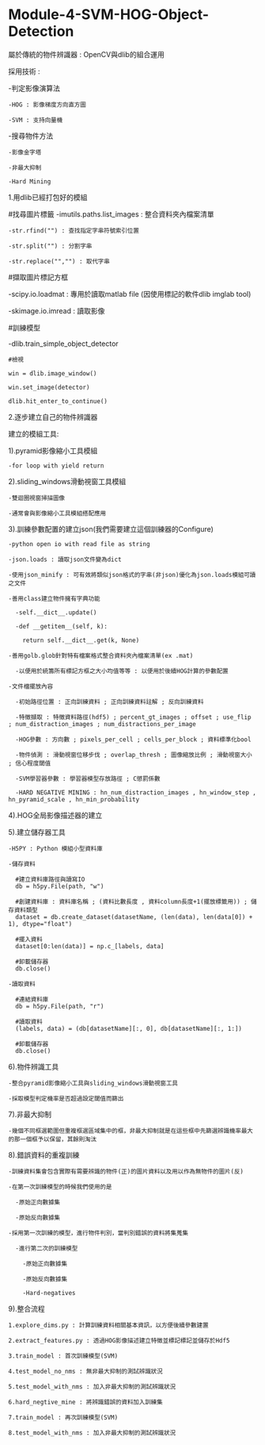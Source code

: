 # Module-4-SVM-HOG-Object-Detection

屬於傳統的物件辨識器 : OpenCV與dlib的組合運用

採用技術 : 

  -判定影像演算法
  
    -HOG : 影像梯度方向直方圖

    -SVM : 支持向量機

  -搜尋物件方法
    
    -影像金字塔
    
    -非最大抑制
    
    -Hard Mining


1.用dlib已經打包好的模組

  #找尋圖片標籤
  -imutils.paths.list_images : 整合資料夾內檔案清單
  
    -str.rfind("") : 查找指定字串符號索引位置
    
    -str.split("") : 分割字串
    
    -str.replace("","") : 取代字串
  
  #擷取圖片標記方框
  
  -scipy.io.loadmat : 專用於讀取matlab file (因使用標記的軟件dlib imglab tool)
  
  -skimage.io.imread : 讀取影像 
    
  
  #訓練模型

  -dlib.train_simple_object_detector
    
    #檢視
    
    win = dlib.image_window()
    
    win.set_image(detector)
    
    dlib.hit_enter_to_continue()




2.逐步建立自己的物件辨識器

  建立的模組工具:

  1).pyramid影像縮小工具模組
    
    -for loop with yield return

  
  2).sliding_windows滑動視窗工具模組
  
    -雙迴圈視窗掃描圖像
    
    -通常會與影像縮小工具模組搭配應用
  
  
  3).訓練參數配置的建立json(我們需要建立這個訓練器的Configure)
    
    -python open io with read file as string
    
    -json.loads : 讀取json文件變為dict
    
    -使用json_minify : 可有效將類似json格式的字串(非json)優化為json.loads模組可讀之文件
    
    -善用class建立物件擁有字典功能
      
      -self.__dict__.update()
      
      -def __getitem__(self, k):
        
        return self.__dict__.get(k, None)
        
    -善用golb.glob針對特有檔案格式整合資料夾內檔案清單(ex .mat)
      
      -以便用於統籌所有標記方框之大小均值等等 : 以便用於後續HOG計算的參數配置
        
    -文件檔擺放內容
    
      -初始路徑位置 : 正向訓練資料 ; 正向訓練資料註解 ; 反向訓練資料
      
      -特徵擷取 : 特徵資料路徑(hdf5) ; percent_gt_images ; offset ; use_flip ; num_distraction_images ; num_distractions_per_image
      
      -HOG參數 : 方向數 ; pixels_per_cell ; cells_per_block ; 資料標準化bool
      
      -物件偵測 : 滑動視窗位移步伐 ; overlap_thresh ; 圖像縮放比例 ; 滑動視窗大小 ; 信心程度閾值
      
      -SVM學習器參數 : 學習器模型存放路徑 ; C懲罰係數
      
      -HARD NEGATIVE MINING : hn_num_distraction_images , hn_window_step , hn_pyramid_scale , hn_min_probability
     
    
  4).HOG全局影像描述器的建立
  
  
  5).建立儲存器工具
  
    -H5PY : Python 模組小型資料庫
    
    -儲存資料
    
      #建立資料庫路徑與讀寫IO
      db = h5py.File(path, "w")
    
      #創建資料庫 : 資料庫名稱 ; (資料比數長度 , 資料column長度+1(擺放標籤用)) ; 儲存資料類型
      dataset = db.create_dataset(datasetName, (len(data), len(data[0]) + 1), dtype="float")
      
      #擺入資料
      dataset[0:len(data)] = np.c_[labels, data]
      
      #卸載儲存器
      db.close()
    
    -讀取資料
      
      #連結資料庫
      db = h5py.File(path, "r")
      
      #讀取資料
      (labels, data) = (db[datasetName][:, 0], db[datasetName][:, 1:])
      
      #卸載儲存器
      db.close()

  6).物件辨識工具
  
    -整合pyramid影像縮小工具與sliding_windows滑動視窗工具
    
    -採取模型判定機率是否超過設定閾值而篩出
  
  7).非最大抑制
  
    -幾個不同框選範圍但重複框選區域集中的框，非最大抑制就是在這些框中先篩選辨識機率最大的那一個框予以保留，其餘則淘汰
    
  8).錯誤資料的重複訓練
  
    -訓練資料集會包含實際有需要辨識的物件(正)的圖片資料以及用以作為無物件的圖片(反)
    
    -在第一次訓練模型的時候我們使用的是
      
      -原始正向數據集
      
      -原始反向數據集
    
    -採用第一次訓練的模型，進行物件判別，當判別錯誤的資料將集蒐集
      
      -進行第二次的訓練模型 
        
        -原始正向數據集
      
        -原始反向數據集
      
        -Hard-negatives

  9).整合流程
    
    1.explore_dims.py : 計算訓練資料相關基本資訊，以方便後續參數建置
    
    2.extract_features.py : 透過HOG影像描述建立特徵並標記標記並儲存於Hdf5
    
    3.train_model : 首次訓練模型(SVM)
    
    4.test_model_no_nms : 無非最大抑制的測試辨識狀況
    
    5.test_model_with_nms : 加入非最大抑制的測試辨識狀況
    
    6.hard_negtive_mine : 將辨識錯誤的資料加入訓練集
    
    7.train_model : 再次訓練模型(SVM)
    
    8.test_model_with_nms : 加入非最大抑制的測試辨識狀況
    
















